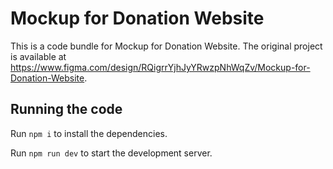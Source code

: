 
  # Mockup for Donation Website

  This is a code bundle for Mockup for Donation Website. The original project is available at https://www.figma.com/design/RQigrrYjhJyYRwzpNhWqZv/Mockup-for-Donation-Website.

  ## Running the code

  Run `npm i` to install the dependencies.

  Run `npm run dev` to start the development server.
  